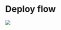 # Deploy flow

![](https://api.travis-ci.org/itspoma/deploy-github-release-with-dockerhub-to-azure.svg?branch=master)